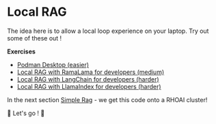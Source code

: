 # Local RAG

The idea here is to allow a local loop experience on your laptop. Try out some of these out !

**Exercises**

- [Podman Desktop (easier)](2-local-rag/1-podman-desktop.md)
- [Local RAG with RamaLama for developers (medium)](2-local-rag/1-local-rag-ramalama.md)
- [Local RAG with LangChain for developers (harder)](2-local-rag/1-local-rag-langchain.md)
- [Local RAG with LlamaIndex for developers (harder)](2-local-rag/1-local-rag-llamaindex.md)

In the next section [Simple Rag](3-simple-rag/README.md) - we get this code onto a RHOAI cluster!

🚗 Let's go ! 🚗
